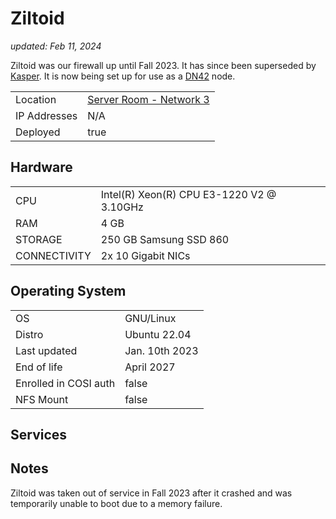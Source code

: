 # Ziltoid

_updated: Feb 11, 2024_

Ziltoid was our firewall up until Fall 2023. It has since been superseded by [Kasper](kasper.md).
It is now being set up for use as a [DN42](https://dn42.us/) node.

| | |
| :--- | :--- |
| Location | [Server Room - Network 3](../racks.md#network-3)
| IP Addresses | N/A
| Deployed | true

## Hardware

| | |
| :--- | :--- |
| CPU | Intel(R) Xeon(R) CPU E3-1220 V2 @ 3.10GHz
| RAM | 4 GB
| STORAGE | 250 GB Samsung SSD 860 
| CONNECTIVITY | 2x 10 Gigabit NICs

## Operating System

| | |
| :--- | :--- |
| OS | GNU/Linux
| Distro | Ubuntu 22.04
| Last updated | Jan. 10th 2023
| End of life | April 2027
| Enrolled in COSI auth | false
| NFS Mount | false

## Services

## Notes

Ziltoid was taken out of service in Fall 2023 after it crashed and was temporarily unable to boot due to a memory failure.
